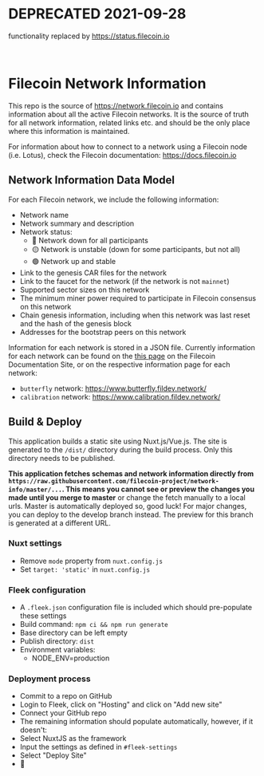 # DEPRECATED 2021-09-28

functionality replaced by https://status.filecoin.io

<br>

# Filecoin Network Information

This repo is the source of https://network.filecoin.io and contains information about all the active Filecoin networks. It is the source of truth for all network information, related links etc. and should be the only place where this information is maintained.

For information about how to connect to a network using a Filecoin node (i.e. Lotus), check the Filecoin documentation: https://docs.filecoin.io
## Network Information Data Model

For each Filecoin network, we include the following information:
- Network name
- Network summary and description
- Network status:
  - 🔴 Network down for all participants
  - 🟡 Network is unstable (down for some participants, but not all)
  - 🟢 Network up and stable
- Link to the genesis CAR files for the network
- Link to the faucet for the network (if the network is not `mainnet`)
- Supported sector sizes on this network
- The minimum miner power required to participate in Filecoin consensus on this network
- Chain genesis information, including when this network was last reset and the hash of the genesis block
- Addresses for the bootstrap peers on this network

Information for each network is stored in a JSON file. Currently information for each network can be found on the [this page](https://docs.filecoin.io/how-to/networks/) on the Filecoin Documentation Site, or on the respective information page for each network:
- `butterfly` network: https://www.butterfly.fildev.network/
- `calibration` network: https://www.calibration.fildev.network/

## Build & Deploy

This application builds a static site using Nuxt.js/Vue.js. The site is generated to the `/dist/` directory during the build process. Only this directory needs to be published.

**This application fetches schemas and network information directly from `https://raw.githubusercontent.com/filecoin-project/network-info/master/...`. This means you cannot see or preview the changes you made until you merge to master** or change the fetch manually to a local urls. Master is automatically deployed so, good luck! For major changes, you can deploy to the develop branch instead. The preview for this branch is generated at a different URL.

### Nuxt settings
- Remove `mode` property from `nuxt.config.js`
- Set `target: 'static'` in `nuxt.config.js`

### Fleek configuration
- A `.fleek.json` configuration file is included which should pre-populate these settings
- Build command: `npm ci && npm run generate`
- Base directory can be left empty
- Publish directory: `dist`
- Environment variables:
  - NODE_ENV=production

### Deployment process
- Commit to a repo on GitHub
- Login to Fleek, click on "Hosting" and click on "Add new site"
- Connect your GitHub repo
- The remaining information should populate automatically, however, if it doesn't:
 - Select NuxtJS as the framework
 - Input the settings as defined in `#fleek-settings`
- Select "Deploy Site"
- 🎉
